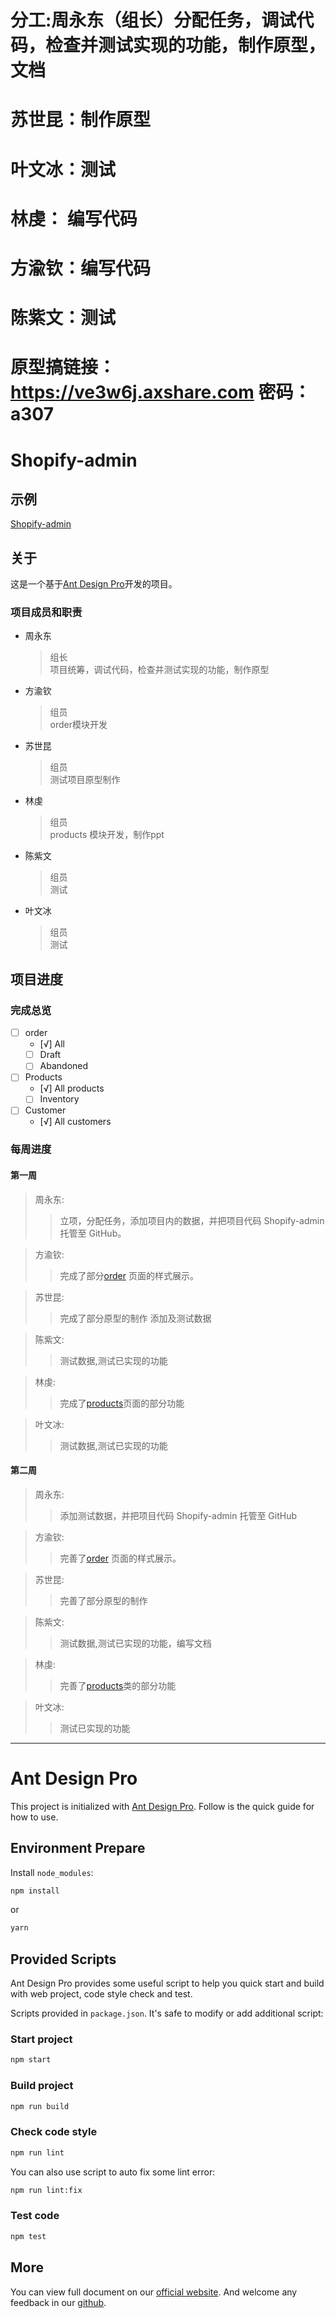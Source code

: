 # 分工:周永东（组长）分配任务，调试代码，检查并测试实现的功能，制作原型，文档
#  苏世昆：制作原型
#  叶文冰：测试
# 林虔： 编写代码
# 方渝钦：编写代码
# 陈紫文：测试

# 原型搞链接：https://ve3w6j.axshare.com  密码：a307

# Shopify-admin

## 示例

[Shopify-admin](https://zyd0814.github.io/shopify-admin/)

## 关于

这是一个基于[Ant Design Pro](https://pro.ant.design)开发的项目。

### 项目成员和职责

- 周永东
  > 组长  
  > 项目统筹，调试代码，检查并测试实现的功能，制作原型
- 方渝钦
  > 组员  
  > order模块开发
- 苏世昆
  > 组员  
  > 测试项目原型制作
- 林虔
  > 组员  
  > products 模块开发，制作ppt
- 陈紫文
  > 组员  
  > 测试
- 叶文冰
  > 组员  
  > 测试

## 项目进度

### 完成总览

- [ ] order
  - [√] All
  - [ ] Draft
  - [ ] Abandoned
- [ ] Products
  - [√] All products 
  - [ ] Inventory
- [ ] Customer
  - [√] All customers
  

### 每周进度

#### 第一周

> 周永东:
>
> > 立项，分配任务，添加项目内的数据，并把项目代码 Shopify-admin 托管至 GitHub。

> 方渝钦:
>
> > 完成了部分[order](https://zyd0814.github.io/shopify-admin/#/order/all) 页面的样式展示。

> 苏世昆:
>
> > 完成了部分原型的制作 添加及测试数据

> 陈紫文:
>
> > 测试数据,测试已实现的功能

> 林虔:
>
> > 完成了[products](https://zyd0814.github.io/shopify-admin/#/products)页面的部分功能

> 叶文冰:
>
> > 测试数据,测试已实现的功能

#### 第二周

> 周永东:
>
> > 添加测试数据，并把项目代码 Shopify-admin 托管至 GitHub

> 方渝钦:
>
> > 完善了[order](https://zyd0814.github.io/shopify-admin/#/order/all) 页面的样式展示。

> 苏世昆:
>
> > 完善了部分原型的制作 

> 陈紫文:
>
> > 测试数据,测试已实现的功能，编写文档

> 林虔:
>
> > 完善了[products](https://zyd0814.github.io/shopify-admin/#/products)类的部分功能

> 叶文冰:
>
> > 测试已实现的功能

---






# Ant Design Pro

This project is initialized with [Ant Design Pro](https://pro.ant.design). Follow is the quick guide for how to use.

## Environment Prepare

Install `node_modules`:

```bash
npm install
```

or

```bash
yarn
```

## Provided Scripts

Ant Design Pro provides some useful script to help you quick start and build with web project, code style check and test.

Scripts provided in `package.json`. It's safe to modify or add additional script:

### Start project

```bash
npm start
```

### Build project

```bash
npm run build
```

### Check code style

```bash
npm run lint
```

You can also use script to auto fix some lint error:

```bash
npm run lint:fix
```

### Test code

```bash
npm test
```

## More

You can view full document on our [official website](https://pro.ant.design). And welcome any feedback in our [github](https://github.com/ant-design/ant-design-pro).
